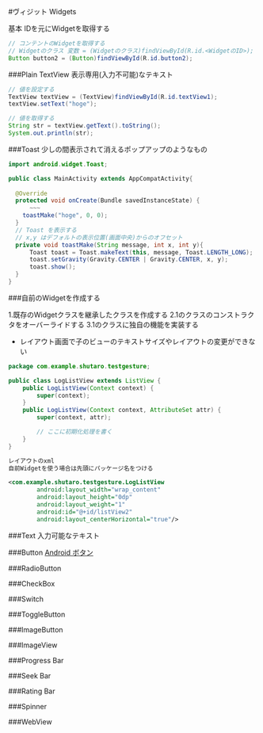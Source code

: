 #ヴィジット Widgets


基本
IDを元にWidgetを取得する

```java
// コンテントのWidgetを取得する
// Widgetのクラス 変数 = (Widgetのクラス)findViewById(R.id.<WidgetのID>);
Button button2 = (Button)findViewById(R.id.button2);
```

###Plain TextView
表示専用(入力不可能)なテキスト

```java
// 値を設定する
TextView textView = (TextView)findViewById(R.id.textView1);
textView.setText("hoge");

// 値を取得する
String str = textView.getText().toString();
System.out.println(str);
```

###Toast
少しの間表示されて消えるポップアップのようなもの

```java
import android.widget.Toast;

public class MainActivity extends AppCompatActivity{
  
  @Override
  protected void onCreate(Bundle savedInstanceState) {
      ~~~
    toastMake("hoge", 0, 0);
  }
  // Toast を表示する
  // x,y はデフォルトの表示位置(画面中央)からのオフセット
  private void toastMake(String message, int x, int y){
      Toast toast = Toast.makeText(this, message, Toast.LENGTH_LONG);
      toast.setGravity(Gravity.CENTER | Gravity.CENTER, x, y);
      toast.show();
  }
}
```

###自前のWidgetを作成する

1.既存のWidgetクラスを継承したクラスを作成する
2.1のクラスのコンストラクタをオーバーライドする
3.1のクラスに独自の機能を実装する


* レイアウト画面で子のビューのテキストサイズやレイアウトの変更ができない

```java
package com.example.shutaro.testgesture;

public class LogListView extends ListView {
    public LogListView(Context context) {
        super(context);
    }
    public LogListView(Context context, AttributeSet attr) {
        super(context, attr);

        // ここに初期化処理を書く
    }
}
```

```xml
レイアウトのxml
自前Widgetを使う場合は先頭にパッケージ名をつける

<com.example.shutaro.testgesture.LogListView
        android:layout_width="wrap_content"
        android:layout_height="0dp"
        android:layout_weight="1"
        android:id="@+id/listView2"
        android:layout_centerHorizontal="true"/>
```

###Text
入力可能なテキスト


###Button
[Android ボタン](quiver:///notes/D8C21432-74F7-4F0A-AFB0-A1C147B28EEA)

###RadioButton

###CheckBox

###Switch

###ToggleButton


###ImageButton

###ImageView

###Progress Bar

###Seek Bar

###Rating Bar

###Spinner

###WebView